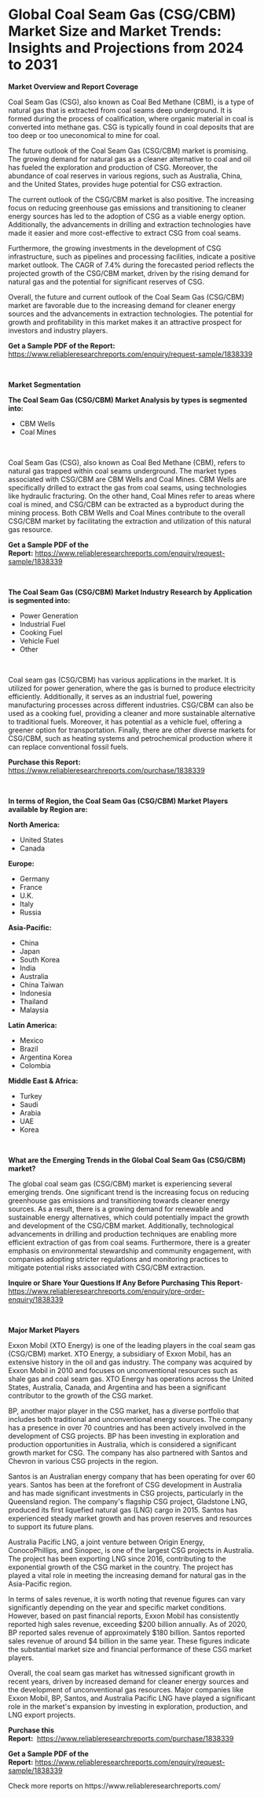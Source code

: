 <p><h1>Global Coal Seam Gas (CSG/CBM) Market Size and Market Trends: Insights and Projections from 2024 to 2031</h1></p><p><strong>Market Overview and Report Coverage</strong></p>
<p><p>Coal Seam Gas (CSG), also known as Coal Bed Methane (CBM), is a type of natural gas that is extracted from coal seams deep underground. It is formed during the process of coalification, where organic material in coal is converted into methane gas. CSG is typically found in coal deposits that are too deep or too uneconomical to mine for coal.</p><p>The future outlook of the Coal Seam Gas (CSG/CBM) market is promising. The growing demand for natural gas as a cleaner alternative to coal and oil has fueled the exploration and production of CSG. Moreover, the abundance of coal reserves in various regions, such as Australia, China, and the United States, provides huge potential for CSG extraction.</p><p>The current outlook of the CSG/CBM market is also positive. The increasing focus on reducing greenhouse gas emissions and transitioning to cleaner energy sources has led to the adoption of CSG as a viable energy option. Additionally, the advancements in drilling and extraction technologies have made it easier and more cost-effective to extract CSG from coal seams.</p><p>Furthermore, the growing investments in the development of CSG infrastructure, such as pipelines and processing facilities, indicate a positive market outlook. The CAGR of 7.4% during the forecasted period reflects the projected growth of the CSG/CBM market, driven by the rising demand for natural gas and the potential for significant reserves of CSG.</p><p>Overall, the future and current outlook of the Coal Seam Gas (CSG/CBM) market are favorable due to the increasing demand for cleaner energy sources and the advancements in extraction technologies. The potential for growth and profitability in this market makes it an attractive prospect for investors and industry players.</p></p>
<p><strong>Get a Sample PDF of the Report:</strong> <a href="https://www.reliableresearchreports.com/enquiry/request-sample/1838339">https://www.reliableresearchreports.com/enquiry/request-sample/1838339</a></p>
<p>&nbsp;</p>
<p><strong>Market Segmentation</strong></p>
<p><strong>The Coal Seam Gas (CSG/CBM) Market Analysis by types is segmented into:</strong></p>
<p><ul><li>CBM Wells</li><li>Coal Mines</li></ul></p>
<p>&nbsp;</p>
<p><p>Coal Seam Gas (CSG), also known as Coal Bed Methane (CBM), refers to natural gas trapped within coal seams underground. The market types associated with CSG/CBM are CBM Wells and Coal Mines. CBM Wells are specifically drilled to extract the gas from coal seams, using technologies like hydraulic fracturing. On the other hand, Coal Mines refer to areas where coal is mined, and CSG/CBM can be extracted as a byproduct during the mining process. Both CBM Wells and Coal Mines contribute to the overall CSG/CBM market by facilitating the extraction and utilization of this natural gas resource.</p></p>
<p><strong>Get a Sample PDF of the Report:</strong>&nbsp;<a href="https://www.reliableresearchreports.com/enquiry/request-sample/1838339">https://www.reliableresearchreports.com/enquiry/request-sample/1838339</a></p>
<p>&nbsp;</p>
<p><strong>The Coal Seam Gas (CSG/CBM) Market Industry Research by Application is segmented into:</strong></p>
<p><ul><li>Power Generation</li><li>Industrial Fuel</li><li>Cooking Fuel</li><li>Vehicle Fuel</li><li>Other</li></ul></p>
<p>&nbsp;</p>
<p><p>Coal seam gas (CSG/CBM) has various applications in the market. It is utilized for power generation, where the gas is burned to produce electricity efficiently. Additionally, it serves as an industrial fuel, powering manufacturing processes across different industries. CSG/CBM can also be used as a cooking fuel, providing a cleaner and more sustainable alternative to traditional fuels. Moreover, it has potential as a vehicle fuel, offering a greener option for transportation. Finally, there are other diverse markets for CSG/CBM, such as heating systems and petrochemical production where it can replace conventional fossil fuels.</p></p>
<p><strong>Purchase this Report:</strong>&nbsp; <a href="https://www.reliableresearchreports.com/purchase/1838339">https://www.reliableresearchreports.com/purchase/1838339</a></p>
<p>&nbsp;</p>
<p><strong>In terms of Region, the Coal Seam Gas (CSG/CBM) Market Players available by Region are:</strong></p>
<p>
    <p> <strong> North America: </strong>
        <ul>
            <li>United States</li>
            <li>Canada</li>
        </ul>
        </p> 
    <p> <strong> Europe: </strong>
        <ul>
            <li>Germany</li>
            <li>France</li>
            <li>U.K.</li>
            <li>Italy</li>
            <li>Russia</li>
        </ul>
        </p> 
    <p> <strong> Asia-Pacific: </strong>
        <ul>
            <li>China</li>
            <li>Japan</li>
            <li>South Korea</li>
            <li>India</li>
            <li>Australia</li>
            <li>China Taiwan</li>
            <li>Indonesia</li>
            <li>Thailand</li>
            <li>Malaysia</li>
        </ul>
        </p> 
    <p> <strong> Latin America: </strong>
        <ul>
            <li>Mexico</li>
            <li>Brazil</li>
            <li>Argentina Korea</li>
            <li>Colombia</li>
        </ul>
        </p> 
    <p> <strong> Middle East & Africa: </strong>
        <ul>
            <li>Turkey</li>
            <li>Saudi</li>
            <li>Arabia</li>
            <li>UAE</li>
            <li>Korea</li>
        </ul>
    </p>
    </p>
<p>&nbsp;</p>
<p><strong>What are the Emerging Trends in the Global Coal Seam Gas (CSG/CBM) market?</strong></p>
<p><p>The global coal seam gas (CSG/CBM) market is experiencing several emerging trends. One significant trend is the increasing focus on reducing greenhouse gas emissions and transitioning towards cleaner energy sources. As a result, there is a growing demand for renewable and sustainable energy alternatives, which could potentially impact the growth and development of the CSG/CBM market. Additionally, technological advancements in drilling and production techniques are enabling more efficient extraction of gas from coal seams. Furthermore, there is a greater emphasis on environmental stewardship and community engagement, with companies adopting stricter regulations and monitoring practices to mitigate potential risks associated with CSG/CBM extraction.</p></p>
<p><strong>Inquire or Share Your Questions If Any Before Purchasing This Report</strong>- <a href="https://www.reliableresearchreports.com/enquiry/pre-order-enquiry/1838339">https://www.reliableresearchreports.com/enquiry/pre-order-enquiry/1838339</a></p>
<p>&nbsp;</p>
<p><strong>Major Market Players</strong></p>
<p><p>Exxon Mobil (XTO Energy) is one of the leading players in the coal seam gas (CSG/CBM) market. XTO Energy, a subsidiary of Exxon Mobil, has an extensive history in the oil and gas industry. The company was acquired by Exxon Mobil in 2010 and focuses on unconventional resources such as shale gas and coal seam gas. XTO Energy has operations across the United States, Australia, Canada, and Argentina and has been a significant contributor to the growth of the CSG market.</p><p>BP, another major player in the CSG market, has a diverse portfolio that includes both traditional and unconventional energy sources. The company has a presence in over 70 countries and has been actively involved in the development of CSG projects. BP has been investing in exploration and production opportunities in Australia, which is considered a significant growth market for CSG. The company has also partnered with Santos and Chevron in various CSG projects in the region.</p><p>Santos is an Australian energy company that has been operating for over 60 years. Santos has been at the forefront of CSG development in Australia and has made significant investments in CSG projects, particularly in the Queensland region. The company's flagship CSG project, Gladstone LNG, produced its first liquefied natural gas (LNG) cargo in 2015. Santos has experienced steady market growth and has proven reserves and resources to support its future plans.</p><p>Australia Pacific LNG, a joint venture between Origin Energy, ConocoPhillips, and Sinopec, is one of the largest CSG projects in Australia. The project has been exporting LNG since 2016, contributing to the exponential growth of the CSG market in the country. The project has played a vital role in meeting the increasing demand for natural gas in the Asia-Pacific region.</p><p>In terms of sales revenue, it is worth noting that revenue figures can vary significantly depending on the year and specific market conditions. However, based on past financial reports, Exxon Mobil has consistently reported high sales revenue, exceeding $200 billion annually. As of 2020, BP reported sales revenue of approximately $180 billion. Santos reported sales revenue of around $4 billion in the same year. These figures indicate the substantial market size and financial performance of these CSG market players.</p><p>Overall, the coal seam gas market has witnessed significant growth in recent years, driven by increased demand for cleaner energy sources and the development of unconventional gas resources. Major companies like Exxon Mobil, BP, Santos, and Australia Pacific LNG have played a significant role in the market's expansion by investing in exploration, production, and LNG export projects.</p></p>
<p><strong>Purchase this Report:</strong>&nbsp;&nbsp;<a href="https://www.reliableresearchreports.com/purchase/1838339">https://www.reliableresearchreports.com/purchase/1838339</a></p>
<p></p>
<p><strong>Get a Sample PDF of the Report:</strong>&nbsp;<a href="https://www.reliableresearchreports.com/enquiry/request-sample/1838339">https://www.reliableresearchreports.com/enquiry/request-sample/1838339</a></p>
<p>Check more reports on https://www.reliableresearchreports.com/</p>